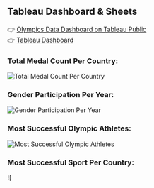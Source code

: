 ## Tableau Dashboard & Sheets
👉 [Olympics Data Dashboard on Tableau Public](https://public.tableau.com/app/profile/blake.smith1551/viz/OlympicsData_17436646730210/Dashboard1_1#1)  
👉 [Tableau Dashboard](https://github.com/Blake-Allan-Smith/Olympics-Data/releases/download/tableau/Olympics.Data.twbx)
### Total Medal Count Per Country:
![Total Medal Count Per Country](https://github.com/Blake-Allan-Smith/Olympics-Data/releases/download/tableau/Map.of.Medals.png)
### Gender Participation Per Year:
![Gender Participation Per Year](https://github.com/Blake-Allan-Smith/Olympics-Data/releases/download/tableau/Gender.Participation.png)
### Most Successful Olympic Athletes:
![Most Successful Olympic Athletes](https://github.com/Blake-Allan-Smith/Olympics-Data/releases/download/tableau/Most.Successful.Olympic.Athletes.png)
### Most Successful Sport Per Country:
![
